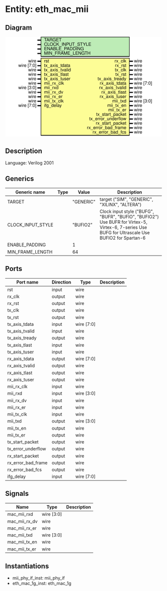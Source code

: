 # Entity: eth_mac_mii

## Diagram

![Diagram](eth_mac_mii.svg "Diagram")
## Description

Language: Verilog 2001
 
## Generics

| Generic name      | Type | Value     | Description                                                                                                                                       |
| ----------------- | ---- | --------- | ------------------------------------------------------------------------------------------------------------------------------------------------- |
| TARGET            |      | "GENERIC" | target ("SIM", "GENERIC", "XILINX", "ALTERA")                                                                                                     |
| CLOCK_INPUT_STYLE |      | "BUFIO2"  | Clock input style ("BUFG", "BUFR", "BUFIO", "BUFIO2") Use BUFR for Virtex-5, Virtex-6, 7-series Use BUFG for Ultrascale Use BUFIO2 for Spartan-6  |
| ENABLE_PADDING    |      | 1         |                                                                                                                                                   |
| MIN_FRAME_LENGTH  |      | 64        |                                                                                                                                                   |
## Ports

| Port name          | Direction | Type       | Description |
| ------------------ | --------- | ---------- | ----------- |
| rst                | input     | wire       |             |
| rx_clk             | output    | wire       |             |
| rx_rst             | output    | wire       |             |
| tx_clk             | output    | wire       |             |
| tx_rst             | output    | wire       |             |
| tx_axis_tdata      | input     | wire [7:0] |             |
| tx_axis_tvalid     | input     | wire       |             |
| tx_axis_tready     | output    | wire       |             |
| tx_axis_tlast      | input     | wire       |             |
| tx_axis_tuser      | input     | wire       |             |
| rx_axis_tdata      | output    | wire [7:0] |             |
| rx_axis_tvalid     | output    | wire       |             |
| rx_axis_tlast      | output    | wire       |             |
| rx_axis_tuser      | output    | wire       |             |
| mii_rx_clk         | input     | wire       |             |
| mii_rxd            | input     | wire [3:0] |             |
| mii_rx_dv          | input     | wire       |             |
| mii_rx_er          | input     | wire       |             |
| mii_tx_clk         | input     | wire       |             |
| mii_txd            | output    | wire [3:0] |             |
| mii_tx_en          | output    | wire       |             |
| mii_tx_er          | output    | wire       |             |
| tx_start_packet    | output    | wire       |             |
| tx_error_underflow | output    | wire       |             |
| rx_start_packet    | output    | wire       |             |
| rx_error_bad_frame | output    | wire       |             |
| rx_error_bad_fcs   | output    | wire       |             |
| ifg_delay          | input     | wire [7:0] |             |
## Signals

| Name          | Type       | Description |
| ------------- | ---------- | ----------- |
| mac_mii_rxd   | wire [3:0] |             |
| mac_mii_rx_dv | wire       |             |
| mac_mii_rx_er | wire       |             |
| mac_mii_txd   | wire [3:0] |             |
| mac_mii_tx_en | wire       |             |
| mac_mii_tx_er | wire       |             |
## Instantiations

- mii_phy_if_inst: mii_phy_if
- eth_mac_1g_inst: eth_mac_1g
